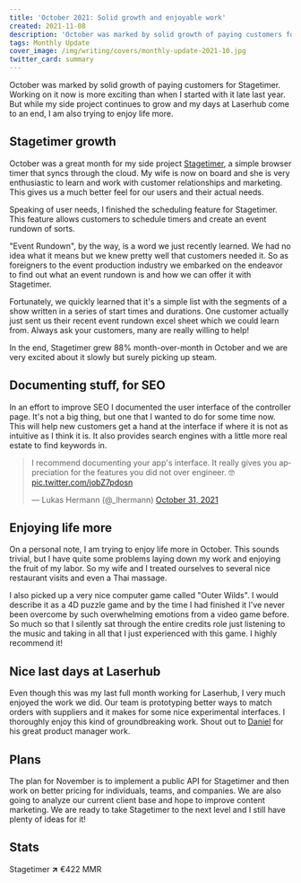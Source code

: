 ```yaml
---
title: 'October 2021: Solid growth and enjoyable work'
created: 2021-11-08
description: 'October was marked by solid growth of paying customers for Stagetimer. Working on it now is more exciting than when I started with it late last year. But while my side project continues to grow and my days at Laserhub come to an end, I am also trying to enjoy life more.'
tags: Monthly Update
cover_image: /img/writing/covers/monthly-update-2021-10.jpg
twitter_card: summary
---
```


October was marked by solid growth of paying customers for Stagetimer. Working on it now is more exciting than when I started with it late last year. But while my side project continues to grow and my days at Laserhub come to an end, I am also trying to enjoy life more.

## Stagetimer growth

October was a great month for my side project <a href="https://stagetimer.io">Stagetimer</a>, a simple browser timer that syncs through the cloud. My wife is now on board and she is very enthusiastic to learn and work with customer relationships and marketing. This gives us a much better feel for our users and their actual needs.

Speaking of user needs, I finished the scheduling feature for Stagetimer. This feature allows customers to schedule timers and create an event rundown of sorts.

"Event Rundown", by the way, is a word we just recently learned. We had no idea what it means but we knew pretty well that customers needed it. So as foreigners to the event production industry we embarked on the endeavor to find out what an event rundown is and how we can offer it with Stagetimer.

Fortunately, we quickly learned that it's a simple list with the segments of a show written in a series of start times and durations. One customer actually just sent us their recent event rundown excel sheet which we could learn from. Always ask your customers, many are really willing to help!

In the end, Stagetimer grew 88% month-over-month in October and we are very excited about it slowly but surely picking up steam.

## Documenting stuff, for SEO

In an effort to improve SEO I documented the user interface of the controller page. It's not a big thing, but one that I wanted to do for some time now. This will help new customers get a hand at the interface if where it is not as intuitive as I think it is. It also provides search engines with a little more real estate to find keywords in.

<blockquote class="twitter-tweet"><p lang="en" dir="ltr">I recommend documenting your app&#39;s interface. It really gives you appreciation for the features you did not over engineer. 🤓 <a href="https://t.co/jobZ7pdosn">pic.twitter.com/jobZ7pdosn</a></p>&mdash; Lukas Hermann (@_lhermann) <a href="https://twitter.com/_lhermann/status/1454955683133239308?ref_src=twsrc%5Etfw">October 31, 2021</a></blockquote>

## Enjoying life more

On a personal note, I am trying to enjoy life more in October. This sounds trivial, but I have quite some problems laying down my work and enjoying the fruit of my labor. So my wife and I treated ourselves to several nice restaurant visits and even a Thai massage.

I also picked up a very nice computer game called "Outer Wilds". I would describe it as a 4D puzzle game and by the time I had finished it I've never been overcome by such overwhelming emotions from a video game before. So much so that I silently sat through the entire credits role just listening to the music and taking in all that I just experienced with this game. I highly recommend it!

## Nice last days at Laserhub

Even though this was my last full month working for Laserhub, I very much enjoyed the work we did. Our team is prototyping better ways to match orders with suppliers and it makes for some nice experimental interfaces. I thoroughly enjoy this kind of groundbreaking work. Shout out to [Daniel](https://www.linkedin.com/in/dr-daniel-michaelis/) for his great product manager work.

## Plans

The plan for November is to implement a public API for Stagetimer and then work on better pricing for individuals, teams, and companies. We are also going to analyze our current client base and hope to improve content marketing. We are ready to take Stagetimer to the next level and I still have plenty of ideas for it!

## Stats

Stagetimer <strong class="text-green-600">↗</strong> €422 MMR
